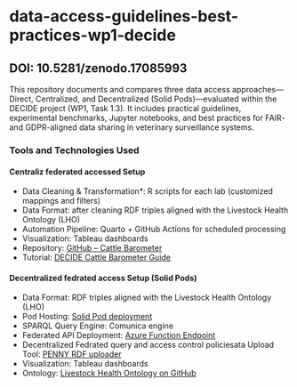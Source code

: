 # data-access-guidelines-best-practices-wp1-decide
## DOI: 10.5281/zenodo.17085993 
This repository documents and compares three data access approaches—Direct, Centralized, and Decentralized (Solid Pods)—evaluated within the DECIDE project (WP1, Task 1.3). It includes practical guidelines, experimental benchmarks, Jupyter notebooks, and best practices for FAIR- and GDPR-aligned data sharing in veterinary surveillance systems.


### Tools and Technologies Used

#### Centraliz federated accessed Setup
- Data Cleaning & Transformation*: R scripts for each lab (customized mappings and filters)
- Data Format: after cleaning RDF triples aligned with the Livestock Health Ontology (LHO)
- Automation Pipeline: Quarto + GitHub Actions for scheduled processing
- Visualization: Tableau dashboards
- Repository: [GitHub – Cattle Barometer](https://github.com/decide-project-eu/cattle-use-case-barometer)
- Tutorial: [DECIDE Cattle Barometer Guide](https://decide-project-eu.github.io/case-studies-website/tutorials/cattle-barometer.html )

#### Decentralized fedrated access Setup (Solid Pods)
- Data Format: RDF triples aligned with the Livestock Health Ontology (LHO)
- Pod Hosting: [Solid Pod deployment](https://solidserver.bovi-analytics.com)
- SPARQL Query Engine: Comunica engine
- Federated API Deployment: [Azure Function Endpoint](https://decide-federated-functions.azurewebsites.net/api/FedQuery)
- Decentralized Fedrated query and  access control policiesata Upload Tool: [PENNY RDF uploader](https://github.com/djsf-kobayashi/penny)
- Visualization: Tableau dashboards
- Ontology: [Livestock Health Ontology on GitHub](https://github.com/decide-project-eu/LivestockHealthOntology)

